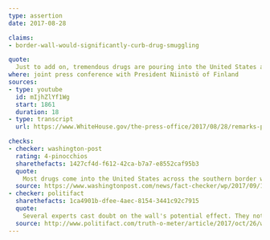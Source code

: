 ```yaml
---
type: assertion
date: 2017-08-28

claims:
- border-wall-would-significantly-curb-drug-smuggling

quote:
  Just to add on, tremendous drugs are pouring into the United States at levels that nobody has ever seen before.  This happened over the last three to four years in particular.  The wall will stop much of the drugs from pouring into this country and poisoning our youth. So we need the wall.  It's imperative.
where: joint press conference with President Niinistö of Finland
sources:
- type: youtube
  id: mIjhZlYf1Wg
  start: 1861
  duration: 18
- type: transcript
  url: https://www.WhiteHouse.gov/the-press-office/2017/08/28/remarks-president-trump-and-president-niinist%C3%B6-finland-joint-press

checks:
- checker: washington-post
  rating: 4-pinocchios
  sharethefacts: 1427cf4d-f612-42ca-b7a7-e8552caf95b3
  quote:
    Most drugs come into the United States across the southern border with Mexico. But a wall would not limit this illegal trade, as much of it travels through legal borders or under tunnels unaffected by any possible physical barrier.
  source: https://www.washingtonpost.com/news/fact-checker/wp/2017/09/11/president-trumps-claim-that-a-wall-will-stop-much-of-the-drugs-from-pouring-into-this-country/?utm_term=.cec33a11d8aa
- checker: politifact
  sharethefacts: 1ca4901b-dfee-4aec-8154-3441c92c7915
  quote:
    Several experts cast doubt on the wall's potential effect. They noted that much of the illegal drugs coming into the United States arrive through legal ports of entry and that smugglers also use other tools that a wall wouldn't stop (even catapults). Illicit drugs also flow from the northern border and through the mail from China.
  source: http://www.politifact.com/truth-o-meter/article/2017/oct/26/will-border-wall-stop-drugs-coming-united-states/
---
```

